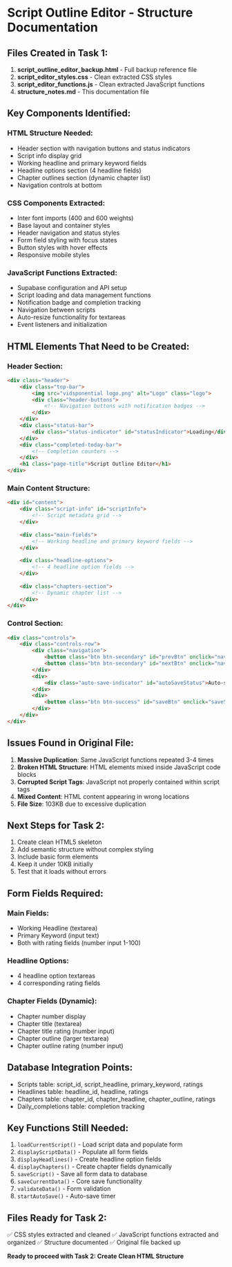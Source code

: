 # Script Outline Editor - Structure Documentation

## Files Created in Task 1:

1. **script_outline_editor_backup.html** - Full backup reference file
2. **script_editor_styles.css** - Clean extracted CSS styles  
3. **script_editor_functions.js** - Clean extracted JavaScript functions
4. **structure_notes.md** - This documentation file

## Key Components Identified:

### HTML Structure Needed:
- Header section with navigation buttons and status indicators
- Script info display grid
- Working headline and primary keyword fields
- Headline options section (4 headline fields)
- Chapter outlines section (dynamic chapter list)
- Navigation controls at bottom

### CSS Components Extracted:
- Inter font imports (400 and 600 weights)
- Base layout and container styles
- Header navigation and status styles
- Form field styling with focus states
- Button styles with hover effects
- Responsive mobile styles

### JavaScript Functions Extracted:
- Supabase configuration and API setup
- Script loading and data management functions
- Notification badge and completion tracking
- Navigation between scripts
- Auto-resize functionality for textareas
- Event listeners and initialization

## HTML Elements That Need to be Created:

### Header Section:
```html
<div class="header">
    <div class="top-bar">
        <img src="vidsponential logo.png" alt="Logo" class="logo">
        <div class="header-buttons">
            <!-- Navigation buttons with notification badges -->
        </div>
    </div>
    <div class="status-bar">
        <div class="status-indicator" id="statusIndicator">Loading</div>
    </div>
    <div class="completed-today-bar">
        <!-- Completion counters -->
    </div>
    <h1 class="page-title">Script Outline Editor</h1>
</div>
```

### Main Content Structure:
```html
<div id="content">
    <div class="script-info" id="scriptInfo">
        <!-- Script metadata grid -->
    </div>
    
    <div class="main-fields">
        <!-- Working headline and primary keyword fields -->
    </div>
    
    <div class="headline-options">
        <!-- 4 headline option fields -->
    </div>
    
    <div class="chapters-section">
        <!-- Dynamic chapter list -->
    </div>
</div>
```

### Control Section:
```html
<div class="controls">
    <div class="controls-row">
        <div class="navigation">
            <button class="btn btn-secondary" id="prevBtn" onclick="navigateScript(-1)">← Previous</button>
            <button class="btn btn-secondary" id="nextBtn" onclick="navigateScript(1)">Next →</button>
        </div>
        <div>
            <div class="auto-save-indicator" id="autoSaveStatus">Auto-save: Ready</div>
        </div>
        <div>
            <button class="btn btn-success" id="saveBtn" onclick="saveScript()">Save & Continue</button>
        </div>
    </div>
</div>
```

## Issues Found in Original File:

1. **Massive Duplication**: Same JavaScript functions repeated 3-4 times
2. **Broken HTML Structure**: HTML elements mixed inside JavaScript code blocks
3. **Corrupted Script Tags**: JavaScript not properly contained within script tags
4. **Mixed Content**: HTML content appearing in wrong locations
5. **File Size**: 103KB due to excessive duplication

## Next Steps for Task 2:

1. Create clean HTML5 skeleton
2. Add semantic structure without complex styling
3. Include basic form elements
4. Keep it under 10KB initially
5. Test that it loads without errors

## Form Fields Required:

### Main Fields:
- Working Headline (textarea)
- Primary Keyword (input text)
- Both with rating fields (number input 1-100)

### Headline Options:
- 4 headline option textareas
- 4 corresponding rating fields

### Chapter Fields (Dynamic):
- Chapter number display
- Chapter title (textarea)
- Chapter title rating (number input)
- Chapter outline (larger textarea)
- Chapter outline rating (number input)

## Database Integration Points:

- Scripts table: script_id, script_headline, primary_keyword, ratings
- Headlines table: headline_id, headline, ratings  
- Chapters table: chapter_id, chapter_headline, chapter_outline, ratings
- Daily_completions table: completion tracking

## Key Functions Still Needed:

1. `loadCurrentScript()` - Load script data and populate form
2. `displayScriptData()` - Populate all form fields
3. `displayHeadlines()` - Create headline option fields
4. `displayChapters()` - Create chapter fields dynamically
5. `saveScript()` - Save all form data to database
6. `saveCurrentData()` - Core save functionality
7. `validateData()` - Form validation
8. `startAutoSave()` - Auto-save timer

## Files Ready for Task 2:

✅ CSS styles extracted and cleaned
✅ JavaScript functions extracted and organized
✅ Structure documented
✅ Original file backed up

**Ready to proceed with Task 2: Create Clean HTML Structure**
